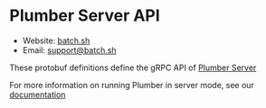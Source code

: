 # Plumber Server API

* Website: [batch.sh](https://batch.sh)
* Email: [support@batch.sh](mailto:support@batch.sh)

These protobuf definitions define the gRPC API of [Plumber Server](https://github.com/streamdal/plumber)

For more information on running Plumber in server mode, see our [documentation](https://docs.batch.sh/plumber/server-mode)
